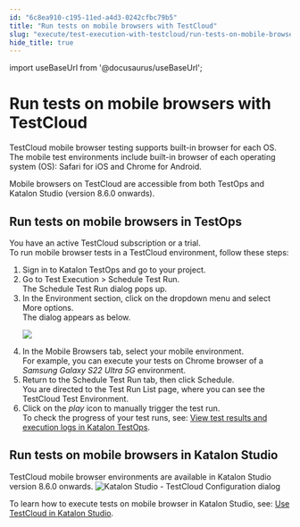 ```yaml
---
id: "6c8ea910-c195-11ed-a4d3-0242cfbc79b5"
title: "Run tests on mobile browsers with TestCloud"
slug: "execute/test-execution-with-testcloud/run-tests-on-mobile-browsers-with-testcloud"
hide_title: true
---
```

import useBaseUrl from '@docusaurus/useBaseUrl';


# <a id="concept-7428" class="anchor_top_offset"/><a id="ariaid-title1" class="anchor_top_offset"/>Run tests on mobile browsers with TestCloud

<p xmlns="http://www.w3.org/1999/xhtml" className="p"><span className="ph">TestCloud</span>  mobile browser testing supports built-in browser for each OS. The mobile test environments include built-in browser of each operating system (OS): Safari for iOS and Chrome for Android.</p> 
<p xmlns="http://www.w3.org/1999/xhtml" className="p">Mobile browsers on TestCloud are accessible from both <span className="ph">TestOps</span> and <span className="ph">Katalon Studio</span> (version 8.6.0 onwards).</p> 

## <a id="task-1406" class="anchor_top_offset"/>Run tests on mobile browsers in <span xmlns="http://www.w3.org/1999/xhtml" className="ph">TestOps</span> 

<div xmlns="http://www.w3.org/1999/xhtml" className="section prereq p">You have an active <span className="ph">TestCloud</span> subscription or a trial.</div>
<section xmlns="http://www.w3.org/1999/xhtml" className="section context">To run mobile browser tests in a <span className="ph">TestCloud</span> environment, follow these steps:</section> 
<ol xmlns="http://www.w3.org/1999/xhtml" className="ol steps"><li className="li step stepexpand"><span className="ph cmd">Sign in to <span className="ph">Katalon TestOps</span> and go to your project.</span></li><li className="li step stepexpand"><span className="ph cmd">Go to <span className="ph uicontrol">Test Execution</span> &gt; <span className="ph uicontrol">Schedule Test Run</span>.</span><div className="itemgroup stepresult">The <span className="ph uicontrol">Schedule Test Run</span> dialog pops up.</div></li><li className="li step stepexpand"><span className="ph cmd">In the <span className="ph uicontrol">Environment</span> section, click on the dropdown menu and select <span className="ph uicontrol">More options</span>.</span><div className="itemgroup stepresult">The dialog appears as below.<p className="p"><img className="image" src={useBaseUrl("/1a5695f0-b767-11ed-825f-0242cfbc79b5.png")} /></p></div></li><li className="li step stepexpand"><span className="ph cmd">In the <span className="ph uicontrol">Mobile Browsers</span> tab, select your mobile environment.</span><div className="itemgroup stepresult">For example, you can execute your tests on Chrome browser of a <em className="ph i">Samsung Galaxy S22 Ultra 5G </em> environment.</div></li><li className="li step stepexpand"><span className="ph cmd">Return to the <span className="ph uicontrol">Schedule Test Run</span> tab, then click <span className="ph uicontrol">Schedule</span>.</span><div className="itemgroup stepresult">You are directed to the <span className="ph uicontrol">Test Run List</span> page, where you can see the TestCloud Test Environment.</div></li><li className="li step stepexpand"><span className="ph cmd">Click on the <em className="ph i">play</em> icon to manually trigger the test run.</span><div className="itemgroup info">To check the progress of your test runs, see: <a className="xref" href="/docs/analyze/reports/view-test-reports/view-test-reports-in-katalon-testops/view-test-run-results/view-test-results-and-execution-logs-in-katalon-testops/view-test-results-and-execution-logs-in-katalon-testops">View test results and execution logs in <span className="ph">Katalon TestOps</span></a>.</div></li></ol> 

## <a id="concept-1071" class="anchor_top_offset"/>Run tests on mobile browsers in <span xmlns="http://www.w3.org/1999/xhtml" className="ph">Katalon Studio</span> 

<p xmlns="http://www.w3.org/1999/xhtml" className="p"><span className="ph">TestCloud</span> mobile browser environments are available in <span className="ph">Katalon Studio</span> version 8.6.0 onwards. <img className="image" width={500} src={useBaseUrl("/2ade6c50-c18e-11ed-a4d3-0242cfbc79b5.png")} alt="Katalon Studio - TestCloud Configuration dialog" /></p> 
<p xmlns="http://www.w3.org/1999/xhtml" className="p">To learn how to execute tests on mobile browser  in <span className="ph">Katalon Studio</span>, see: <a className="xref" href="/docs/execute/test-execution-with-testcloud/use-testcloud-in-katalon-studio">Use <span className="ph">TestCloud</span> in <span className="ph">Katalon Studio</span></a>.</p> 
